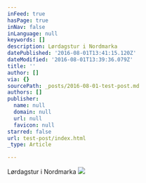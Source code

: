 ```yaml
---
inFeed: true
hasPage: true
inNav: false
inLanguage: null
keywords: []
description: Lørdagstur i Nordmarka
datePublished: '2016-08-01T13:41:15.120Z'
dateModified: '2016-08-01T13:39:36.079Z'
title: ''
author: []
via: {}
sourcePath: _posts/2016-08-01-test-post.md
authors: []
publisher:
  name: null
  domain: null
  url: null
  favicon: null
starred: false
url: test-post/index.html
_type: Article

---
```

Lørdagstur i Nordmarka
![](https://the-grid-user-content.s3-us-west-2.amazonaws.com/a5aa191c-4944-4217-9a08-4b2a0bdc9ad1.jpg)